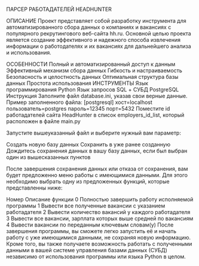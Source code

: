 ПАРСЕР РАБОТАДАТЕЛЕЙ HEADHUNTER

ОПИСАНИЕ
Проект представляет собой разработку инструмента для автоматизированного сбора данных о компаниях 
и вакансиях с популярного рекрутингового веб-сайта hh.ru. 
Основной целью проекта является создание эффективного и 
надежного способа извлечения информации о работодателях и 
их вакансиях для дальнейшего анализа и использования.

ОСОБЕННОСТИ
Полный и автоматизированный доступ к данным
Эффективный механизм сбора данных
Гибкость и настраиваемость
Безопасность и целостность данных
Оптимальная структура базы данных
Простота использования
ИНСТРУМЕНТЫ
Язык программирования Python
Язык запросов SQL + СУБД PostgreSQL
Инструкция
Заполните файл database.ini, указав свои верные данные. Пример заполненного файла:
 [postgresql]
 хост=localhost
    пользователь=postgres
    пароль=12345
    порт=5432
Поместите id работадателей сайта HeadHunter в список employers_id_list, 
который расположен в файле main.py

Запустите вышеуказанный файл и выберите нужный вам параметр:

Создать новую базу данных
Сохранить в уже ранее созданную
Дождитесь сохранения данных в вашу базу данных, если был выбран один из вышесказанных пунктов

После завершения сохранения данных или отказа от сохранения, 
вам будет предложенно меню работы с имеющимися данными. 
Для этого необходимо выбрать одну из предложенных функций, которые представленны ниже:

Номер	Описание функции
0	Полностью завершить работу исполняемой программы
1	Вывести все полученные вакансии с указанием работадателя
2	Вывести количество вакансий у каждого работадателя
3	Вывести все вакансии, зарплата которых выше средней по вакансиям
4	Вывести вакансии по переданным ключевым словам(у)
После завершения программы, вы сможете легко запустить её и 
начать работу с уже имеющимися данными, не сохраняя новую информацию. 
Кроме того, вы также получаете возможность работать с полученными данными 
в вашей системе управления базами данных (СУБД) независимо от использования программы 
или языка Python в целом.
